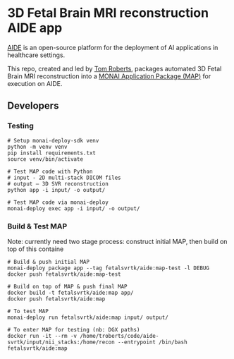 # 3D Fetal Brain MRI reconstruction AIDE app

[AIDE](https://www.aicentre.co.uk/platforms#view1) is an open-source platform for the deployment of AI applications in healthcare settings.

This repo, created and led by [Tom Roberts](https://github.com/tomaroberts), packages automated 3D Fetal Brain MRI reconstruction into a 
[MONAI Application Package (MAP)](https://github.com/Project-MONAI/monai-deploy) for execution on AIDE.

## Developers

### Testing

```shell
# Setup monai-deploy-sdk venv
python -m venv venv
pip install requirements.txt
source venv/bin/activate

# Test MAP code with Python
# input - 2D multi-stack DICOM files
# output – 3D SVR reconstruction
python app -i input/ -o output/

# Test MAP code via monai-deploy
monai-deploy exec app -i input/ -o output/
```

### Build & Test MAP

Note: currently need two stage process: construct initial MAP, then build on top of this containe

```shell
# Build & push initial MAP
monai-deploy package app --tag fetalsvrtk/aide:map-test -l DEBUG
docker push fetalsvrtk/aide:map-test

# Build on top of MAP & push final MAP
docker build -t fetalsvrtk/aide:map app/
docker push fetalsvrtk/aide:map

# To test MAP
monai-deploy run fetalsvrtk/aide:map input/ output/

# To enter MAP for testing (nb: DGX paths)
docker run -it --rm -v /home/troberts/code/aide-svrtk/input/nii_stacks:/home/recon --entrypoint /bin/bash fetalsvrtk/aide:map
```
